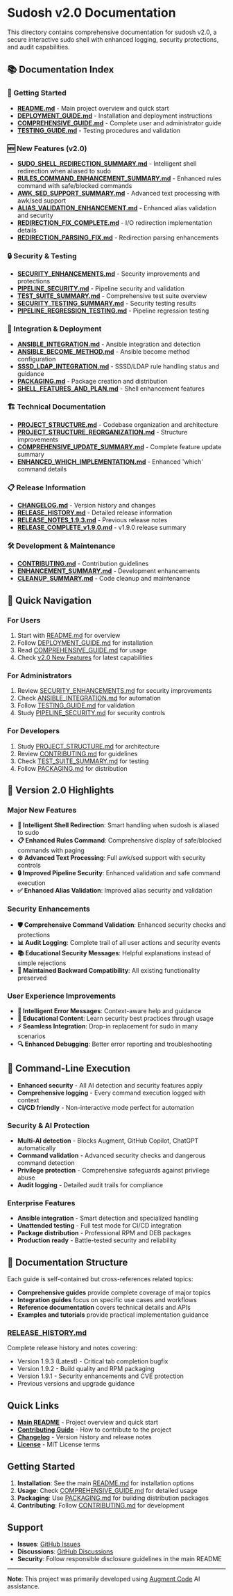 # Sudosh v2.0 Documentation

This directory contains comprehensive documentation for sudosh v2.0, a secure interactive sudo shell with enhanced logging, security protections, and audit capabilities.

## 📚 **Documentation Index**

### **🚀 Getting Started**
- [**README.md**](../README.md) - Main project overview and quick start
- [**DEPLOYMENT_GUIDE.md**](DEPLOYMENT_GUIDE.md) - Installation and deployment instructions
- [**COMPREHENSIVE_GUIDE.md**](COMPREHENSIVE_GUIDE.md) - Complete user and administrator guide
- [**TESTING_GUIDE.md**](TESTING_GUIDE.md) - Testing procedures and validation

### **🆕 New Features (v2.0)**
- [**SUDO_SHELL_REDIRECTION_SUMMARY.md**](SUDO_SHELL_REDIRECTION_SUMMARY.md) - Intelligent shell redirection when aliased to sudo
- [**RULES_COMMAND_ENHANCEMENT_SUMMARY.md**](RULES_COMMAND_ENHANCEMENT_SUMMARY.md) - Enhanced rules command with safe/blocked commands
- [**AWK_SED_SUPPORT_SUMMARY.md**](AWK_SED_SUPPORT_SUMMARY.md) - Advanced text processing with awk/sed support
- [**ALIAS_VALIDATION_ENHANCEMENT.md**](ALIAS_VALIDATION_ENHANCEMENT.md) - Enhanced alias validation and security
- [**REDIRECTION_FIX_COMPLETE.md**](REDIRECTION_FIX_COMPLETE.md) - I/O redirection implementation details
- [**REDIRECTION_PARSING_FIX.md**](REDIRECTION_PARSING_FIX.md) - Redirection parsing enhancements

### **🔒 Security & Testing**
- [**SECURITY_ENHANCEMENTS.md**](SECURITY_ENHANCEMENTS.md) - Security improvements and protections
- [**PIPELINE_SECURITY.md**](PIPELINE_SECURITY.md) - Pipeline security and validation
- [**TEST_SUITE_SUMMARY.md**](TEST_SUITE_SUMMARY.md) - Comprehensive test suite overview
- [**SECURITY_TESTING_SUMMARY.md**](SECURITY_TESTING_SUMMARY.md) - Security testing results
- [**PIPELINE_REGRESSION_TESTING.md**](PIPELINE_REGRESSION_TESTING.md) - Pipeline regression testing

### **🔧 Integration & Deployment**
- [**ANSIBLE_INTEGRATION.md**](ANSIBLE_INTEGRATION.md) - Ansible integration and detection
- [**ANSIBLE_BECOME_METHOD.md**](ANSIBLE_BECOME_METHOD.md) - Ansible become method configuration
- [**SSSD_LDAP_INTEGRATION.md**](SSSD_LDAP_INTEGRATION.md) - SSSD/LDAP rule handling status and guidance
- [**PACKAGING.md**](PACKAGING.md) - Package creation and distribution
- [**SHELL_FEATURES_AND_PLAN.md**](SHELL_FEATURES_AND_PLAN.md) - Shell enhancement features

### **🏗️ Technical Documentation**
- [**PROJECT_STRUCTURE.md**](PROJECT_STRUCTURE.md) - Codebase organization and architecture
- [**PROJECT_STRUCTURE_REORGANIZATION.md**](PROJECT_STRUCTURE_REORGANIZATION.md) - Structure improvements
- [**COMPREHENSIVE_UPDATE_SUMMARY.md**](COMPREHENSIVE_UPDATE_SUMMARY.md) - Complete feature update summary
- [**ENHANCED_WHICH_IMPLEMENTATION.md**](ENHANCED_WHICH_IMPLEMENTATION.md) - Enhanced 'which' command details

### **📋 Release Information**
- [**CHANGELOG.md**](../CHANGELOG.md) - Version history and changes
- [**RELEASE_HISTORY.md**](RELEASE_HISTORY.md) - Detailed release information
- [**RELEASE_NOTES_1.9.3.md**](RELEASE_NOTES_1.9.3.md) - Previous release notes
- [**RELEASE_COMPLETE_v1.9.0.md**](RELEASE_COMPLETE_v1.9.0.md) - v1.9.0 release summary

### **🛠️ Development & Maintenance**
- [**CONTRIBUTING.md**](../CONTRIBUTING.md) - Contribution guidelines
- [**ENHANCEMENT_SUMMARY.md**](ENHANCEMENT_SUMMARY.md) - Development enhancements
- [**CLEANUP_SUMMARY.md**](CLEANUP_SUMMARY.md) - Code cleanup and maintenance

## 🎯 **Quick Navigation**

### **For Users**
1. Start with [README.md](../README.md) for overview
2. Follow [DEPLOYMENT_GUIDE.md](DEPLOYMENT_GUIDE.md) for installation
3. Read [COMPREHENSIVE_GUIDE.md](COMPREHENSIVE_GUIDE.md) for usage
4. Check [v2.0 New Features](#-new-features-v20) for latest capabilities

### **For Administrators**
1. Review [SECURITY_ENHANCEMENTS.md](SECURITY_ENHANCEMENTS.md) for security improvements
2. Check [ANSIBLE_INTEGRATION.md](ANSIBLE_INTEGRATION.md) for automation
3. Follow [TESTING_GUIDE.md](TESTING_GUIDE.md) for validation
4. Study [PIPELINE_SECURITY.md](PIPELINE_SECURITY.md) for security controls

### **For Developers**
1. Study [PROJECT_STRUCTURE.md](PROJECT_STRUCTURE.md) for architecture
2. Review [CONTRIBUTING.md](../CONTRIBUTING.md) for guidelines
3. Check [TEST_SUITE_SUMMARY.md](TEST_SUITE_SUMMARY.md) for testing
4. Follow [PACKAGING.md](PACKAGING.md) for distribution

## 🌟 **Version 2.0 Highlights**

### **Major New Features**
- **🔄 Intelligent Shell Redirection**: Smart handling when sudosh is aliased to sudo
- **📋 Enhanced Rules Command**: Comprehensive display of safe/blocked commands with paging
- **⚙️ Advanced Text Processing**: Full awk/sed support with security controls
- **🔒 Improved Pipeline Security**: Enhanced validation and safe command execution
- **✅ Enhanced Alias Validation**: Improved alias security and validation

### **Security Enhancements**
- **🛡️ Comprehensive Command Validation**: Enhanced security checks and protections
- **📊 Audit Logging**: Complete trail of all user actions and security events
- **📚 Educational Security Messages**: Helpful explanations instead of simple rejections
- **🔄 Maintained Backward Compatibility**: All existing functionality preserved

### **User Experience Improvements**
- **🎯 Intelligent Error Messages**: Context-aware help and guidance
- **📖 Educational Content**: Learn security best practices through usage
- **⚡ Seamless Integration**: Drop-in replacement for sudo in many scenarios
- **🔍 Enhanced Debugging**: Better error reporting and troubleshooting

## 🚀 **Command-Line Execution**
- **Enhanced security** - All AI detection and security features apply
- **Comprehensive logging** - Every command execution logged with context
- **CI/CD friendly** - Non-interactive mode perfect for automation

### Security & AI Protection
- **Multi-AI detection** - Blocks Augment, GitHub Copilot, ChatGPT automatically
- **Command validation** - Advanced security checks and dangerous command detection
- **Privilege protection** - Comprehensive safeguards against privilege abuse
- **Audit logging** - Detailed audit trails for compliance

### Enterprise Features
- **Ansible integration** - Smart detection and specialized handling
- **Unattended testing** - Full test mode for CI/CD integration
- **Package distribution** - Professional RPM and DEB packages
- **Production ready** - Battle-tested security and reliability

## 📖 Documentation Structure

Each guide is self-contained but cross-references related topics:

- **Comprehensive guides** provide complete coverage of major topics
- **Integration guides** focus on specific use cases and workflows
- **Reference documentation** covers technical details and APIs
- **Examples and tutorials** provide practical implementation guidance

### **[RELEASE_HISTORY.md](RELEASE_HISTORY.md)**
Complete release history and notes covering:
- Version 1.9.3 (Latest) - Critical tab completion bugfix
- Version 1.9.2 - Build quality and RPM packaging
- Version 1.9.1 - Security enhancements and CVE protection
- Previous versions and upgrade guidance

## Quick Links

- **[Main README](../README.md)** - Project overview and quick start
- **[Contributing Guide](../CONTRIBUTING.md)** - How to contribute to the project
- **[Changelog](../CHANGELOG.md)** - Version history and release notes
- **[License](../LICENSE)** - MIT License terms

## Getting Started

1. **Installation**: See the main [README.md](../README.md) for installation options
2. **Usage**: Check [COMPREHENSIVE_GUIDE.md](COMPREHENSIVE_GUIDE.md) for detailed usage
3. **Packaging**: Use [PACKAGING.md](PACKAGING.md) for building distribution packages
4. **Contributing**: Follow [CONTRIBUTING.md](../CONTRIBUTING.md) for development

## Support

- **Issues**: [GitHub Issues](https://github.com/sandinak/sudosh/issues)
- **Discussions**: [GitHub Discussions](https://github.com/sandinak/sudosh/discussions)
- **Security**: Follow responsible disclosure guidelines in the main README

---

**Note**: This project was primarily developed using [Augment Code](https://www.augmentcode.com) AI assistance.
